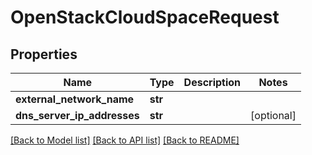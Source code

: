 # OpenStackCloudSpaceRequest

## Properties
Name | Type | Description | Notes
------------ | ------------- | ------------- | -------------
**external_network_name** | **str** |  | 
**dns_server_ip_addresses** | **str** |  | [optional] 

[[Back to Model list]](../README.md#documentation-for-models) [[Back to API list]](../README.md#documentation-for-api-endpoints) [[Back to README]](../README.md)


